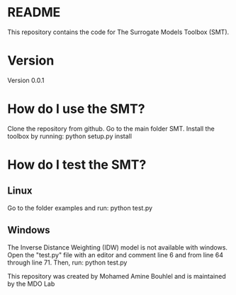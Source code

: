 # README
This repository contains the code for The Surrogate Models Toolbox (SMT).

# Version
Version 0.0.1

# How do I use the SMT?
Clone the repository from github.
Go to the main folder SMT.
Install the toolbox by running:
python setup.py install

# How do I test the SMT?
## Linux
Go to the folder examples and run:
python test.py

## Windows
The Inverse Distance Weighting (IDW) model is not available with windows.
Open the "test.py" file with an editor and comment line 6 and from line
64 through line 71. Then, run:
python test.py

This repository was created by Mohamed Amine Bouhlel and is maintained by the MDO Lab
